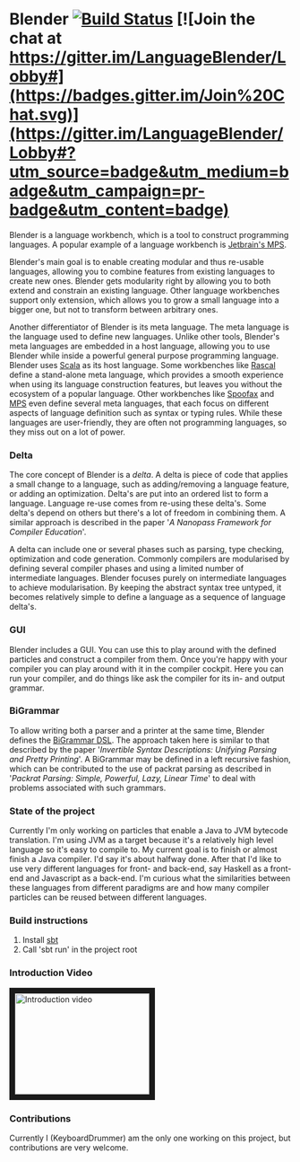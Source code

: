 Blender [![Build Status](https://travis-ci.org/keyboardDrummer/Blender.svg?branch=master)](https://travis-ci.org/keyboardDrummer/Blender) [![Join the chat at https://gitter.im/LanguageBlender/Lobby#](https://badges.gitter.im/Join%20Chat.svg)](https://gitter.im/LanguageBlender/Lobby#?utm_source=badge&utm_medium=badge&utm_campaign=pr-badge&utm_content=badge)
===============

Blender is a language workbench, which is a tool to construct programming languages. A popular example of a language workbench is <a href="https://www.jetbrains.com/mps/">Jetbrain's MPS</a>. 

Blender's main goal is to enable creating modular and thus re-usable languages, allowing you to combine features from existing languages to create new ones. Blender gets modularity right by allowing you to both extend and constrain an existing language. Other language workbenches support only extension, which allows you to grow a small language into a bigger one, but not to transform between arbitrary ones. 

Another differentiator of Blender is its meta language. The meta language is the language used to define new languages. Unlike other tools, Blender's meta languages are embedded in a host language, allowing you to use Blender while inside a powerful general purpose programming language. Blender uses <a href="http://www.scala-lang.org/">Scala</a> as its host language. Some workbenches like <a href="https://github.com/usethesource/rascal">Rascal</a> define a stand-alone meta language, which provides a smooth experience when using its language construction features, but leaves you without the ecosystem of a popular language. Other workbenches like <a href="http://metaborg.org/en/latest/">Spoofax</a> and <a href="https://www.jetbrains.com/mps/">MPS</a> even define several meta languages, that each focus on different aspects of language definition such as syntax or typing rules. While these languages are user-friendly, they are often not programming languages, so they miss out on a lot of power.

### Delta
The core concept of Blender is a *delta*. A delta is piece of code that applies a small change to a language, such as adding/removing a language feature, or adding an optimization. Delta's are put into an ordered list to form a language. Language re-use comes from re-using these delta's. Some delta's depend on others but there's a lot of freedom in combining them. A similar approach is described in the paper '*A Nanopass Framework for Compiler Education*'.

A delta can include one or several phases such as parsing, type checking, optimization and code generation.
Commonly compilers are modularised by defining several compiler phases and using a limited number of intermediate languages.
Blender focuses purely on intermediate languages to achieve modularisation.
By keeping the abstract syntax tree untyped, it becomes relatively simple to define a language as a sequence of language delta's.

### GUI
Blender includes a GUI. You can use this to play around with the defined particles and construct a compiler from them.
Once you're happy with your compiler you can play around with it in the compiler cockpit. Here you can run your compiler,
and do things like ask the compiler for its in- and output grammar.

### BiGrammar
To allow writing both a parser and a printer at the same time, Blender defines the [BiGrammar DSL](https://github.com/keyboardDrummer/Blender/wiki/BiGrammar-1:-unified-parsing-and-printing). The approach taken here is similar to that described by the paper '*Invertible Syntax Descriptions: Unifying Parsing and Pretty Printing*'.
A BiGrammar may be defined in a left recursive fashion, which can be contributed to the use of packrat parsing as described in
'*Packrat Parsing: Simple, Powerful, Lazy, Linear Time*' to deal with problems associated with such grammars.

### State of the project
Currently I'm only working on particles that enable a Java to JVM bytecode translation. I'm using JVM as a target because it's a relatively high level language so it's easy to compile to. My current goal is to finish or almost finish a Java compiler. I'd say it's about halfway done. After that I'd like to use very different languages for front- and back-end, say Haskell as a front-end and Javascript as a back-end. I'm curious what the similarities between these languages from different paradigms are and how many compiler particles can be reused between different languages.

### Build instructions
1. Install <a href="http://www.scala-sbt.org/">sbt</a>
2. Call 'sbt run' in the project root

### Introduction Video
<a href="http://www.youtube.com/watch?feature=player_embedded&v=IHFHcf61g-k
" target="_blank"><img src="http://img.youtube.com/vi/IHFHcf61g-k/0.jpg" 
alt="Introduction video" width="240" height="180" border="10" /></a>

### Contributions
Currently I (KeyboardDrummer) am the only one working on this project, but contributions are very welcome.
